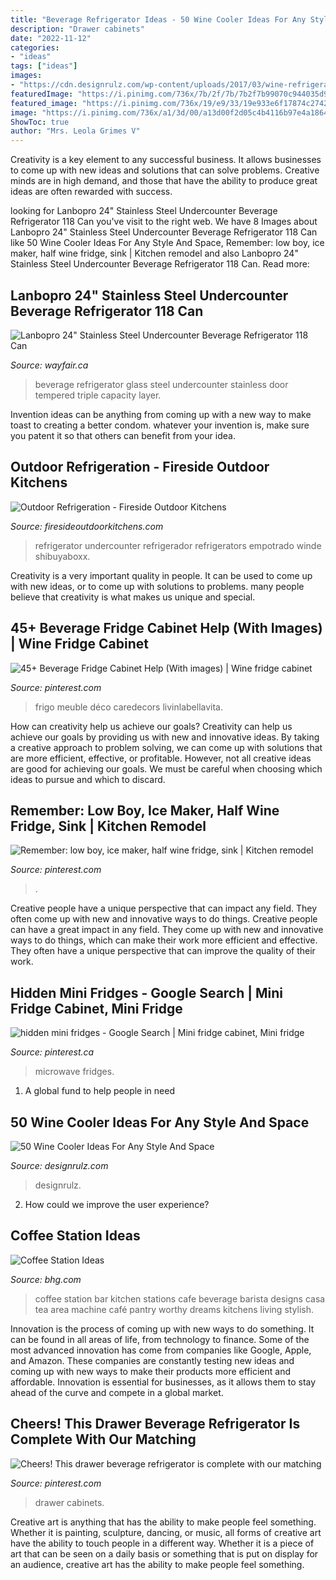 ```yaml
---
title: "Beverage Refrigerator Ideas - 50 Wine Cooler Ideas For Any Style And Space"
description: "Drawer cabinets"
date: "2022-11-12"
categories:
- "ideas"
tags: ["ideas"]
images:
- "https://cdn.designrulz.com/wp-content/uploads/2017/03/wine-refrigerator-designrulz-35.jpg"
featuredImage: "https://i.pinimg.com/736x/7b/2f/7b/7b2f7b99070c944035d9bad04e2b1c10.jpg"
featured_image: "https://i.pinimg.com/736x/19/e9/33/19e933e6f17874c274283e0184e24abc.jpg"
image: "https://i.pinimg.com/736x/a1/3d/00/a13d00f2d05c4b4116b97e4a1864cb8d--mini-fridge-rooms-home-decor.jpg"
ShowToc: true
author: "Mrs. Leola Grimes V"
---
```



Creativity is a key element to any successful business. It allows businesses to come up with new ideas and solutions that can solve problems. Creative minds are in high demand, and those that have the ability to produce great ideas are often rewarded with success.

	

		
looking for Lanbopro 24&quot; Stainless Steel Undercounter Beverage Refrigerator 118 Can you've visit to the right web. We have 8 Images about Lanbopro 24&quot; Stainless Steel Undercounter Beverage Refrigerator 118 Can like 50 Wine Cooler Ideas For Any Style And Space, Remember: low boy, ice maker, half wine fridge, sink | Kitchen remodel and also Lanbopro 24&quot; Stainless Steel Undercounter Beverage Refrigerator 118 Can. Read more:
		
    
## Lanbopro 24&quot; Stainless Steel Undercounter Beverage Refrigerator 118 Can

<img loading=lazy src="https://secure.img1-fg.wfcdn.com/im/03680004/resize-h600-w600^compr-r85/1204/120416610/Lanbopro+24&quot;+Stainless+Steel+Undercounter+Beverage+Refrigerator+118+Can+Capacity+Triple-Layer+Tempered+Glass+Door.jpg" onerror="this.onerror=null;this.src='https://tse4.mm.bing.net/th?id=OIP.2_fGHhkwl7tlYqNnapN6-QHaHa&amp;pid=15.1';" alt="Lanbopro 24&quot; Stainless Steel Undercounter Beverage Refrigerator 118 Can">

_Source: wayfair.ca_

>beverage refrigerator glass steel undercounter stainless door tempered triple capacity layer. 

	

Invention ideas can be anything from coming up with a new way to make toast to creating a better condom. whatever your invention is, make sure you patent it so that others can benefit from your idea.

    
## Outdoor Refrigeration - Fireside Outdoor Kitchens

<img loading=lazy src="https://www.firesideoutdoorkitchens.com/wp-content/uploads/2013/07/TRUE.Brooklyn-Rooftop_15wine_Lamber_24bev_Lblue_ESG_Dopen.jpg" onerror="this.onerror=null;this.src='https://tse4.mm.bing.net/th?id=OIP.ehKdIH4aZpEIgYCd6oLhOAHaF7&amp;pid=15.1';" alt="Outdoor Refrigeration - Fireside Outdoor Kitchens">

_Source: firesideoutdoorkitchens.com_

>refrigerator undercounter refrigerador refrigerators empotrado winde shibuyaboxx. 

	

Creativity is a very important quality in people. It can be used to come up with new ideas, or to come up with solutions to problems. many people believe that creativity is what makes us unique and special.

    
## 45+ Beverage Fridge Cabinet Help (With Images) | Wine Fridge Cabinet

<img loading=lazy src="https://i.pinimg.com/736x/19/e9/33/19e933e6f17874c274283e0184e24abc.jpg" onerror="this.onerror=null;this.src='https://tse2.mm.bing.net/th?id=OIP.jduvsgHWi-aCXubk0qjtAQHaJ4&amp;pid=15.1';" alt="45+ Beverage Fridge Cabinet Help (With images) | Wine fridge cabinet">

_Source: pinterest.com_

>frigo meuble déco caredecors livinlabellavita. 

	

How can creativity help us achieve our goals?
Creativity can help us achieve our goals by providing us with new and innovative ideas. By taking a creative approach to problem solving, we can come up with solutions that are more efficient, effective, or profitable. However, not all creative ideas are good for achieving our goals. We must be careful when choosing which ideas to pursue and which to discard.

    
## Remember: Low Boy, Ice Maker, Half Wine Fridge, Sink | Kitchen Remodel

<img loading=lazy src="https://i.pinimg.com/originals/24/8a/06/248a065efd2f2a381570a46eb06085e9.png" onerror="this.onerror=null;this.src='https://tse4.mm.bing.net/th?id=OIP.fgAnwOjMRg_OKZ23PbnZuAHaNL&amp;pid=15.1';" alt="Remember: low boy, ice maker, half wine fridge, sink | Kitchen remodel">

_Source: pinterest.com_

>. 

	

Creative people have a unique perspective that can impact any field. They often come up with new and innovative ways to do things.
Creative people can have a great impact in any field. They come up with new and innovative ways to do things, which can make their work more efficient and effective. They often have a unique perspective that can improve the quality of their work.

    
## Hidden Mini Fridges - Google Search | Mini Fridge Cabinet, Mini Fridge

<img loading=lazy src="https://i.pinimg.com/736x/a1/3d/00/a13d00f2d05c4b4116b97e4a1864cb8d--mini-fridge-rooms-home-decor.jpg" onerror="this.onerror=null;this.src='https://tse3.mm.bing.net/th?id=OIP.nI6iTZQcKO8BwvNTgykW3QHaFj&amp;pid=15.1';" alt="hidden mini fridges - Google Search | Mini fridge cabinet, Mini fridge">

_Source: pinterest.ca_

>microwave fridges. 

	

1. A global fund to help people in need 

    
## 50 Wine Cooler Ideas For Any Style And Space

<img loading=lazy src="https://cdn.designrulz.com/wp-content/uploads/2017/03/wine-refrigerator-designrulz-35.jpg" onerror="this.onerror=null;this.src='https://tse4.mm.bing.net/th?id=OIP.OORFzPKcWdqMFJ5PzfjVbgHaLR&amp;pid=15.1';" alt="50 Wine Cooler Ideas For Any Style And Space">

_Source: designrulz.com_

>designrulz. 

	

2. How could we improve the user experience?

    
## Coffee Station Ideas

<img loading=lazy src="https://images.meredith.com/content/dam/bhg/Images/2015/6/25/102104471.jpg.rendition.largest.jpg" onerror="this.onerror=null;this.src='https://tse2.mm.bing.net/th?id=OIP.37DchmectV9xs7-Vm8vSAQHaJ3&amp;pid=15.1';" alt="Coffee Station Ideas">

_Source: bhg.com_

>coffee station bar kitchen stations cafe beverage barista designs casa tea area machine café pantry worthy dreams kitchens living stylish. 

	

Innovation is the process of coming up with new ways to do something. It can be found in all areas of life, from technology to finance. Some of the most advanced innovation has come from companies like Google, Apple, and Amazon. These companies are constantly testing new ideas and coming up with new ways to make their products more efficient and affordable. Innovation is essential for businesses, as it allows them to stay ahead of the curve and compete in a global market.

    
## Cheers! This Drawer Beverage Refrigerator Is Complete With Our Matching

<img loading=lazy src="https://i.pinimg.com/736x/7b/2f/7b/7b2f7b99070c944035d9bad04e2b1c10.jpg" onerror="this.onerror=null;this.src='https://tse1.mm.bing.net/th?id=OIP.UKx4zAUyo_YfIdbTdRq6IwHaJ3&amp;pid=15.1';" alt="Cheers! This drawer beverage refrigerator is complete with our matching">

_Source: pinterest.com_

>drawer cabinets. 

	

Creative art is anything that has the ability to make people feel something. Whether it is painting, sculpture, dancing, or music, all forms of creative art have the ability to touch people in a different way. Whether it is a piece of art that can be seen on a daily basis or something that is put on display for an audience, creative art has the ability to make people feel something.

